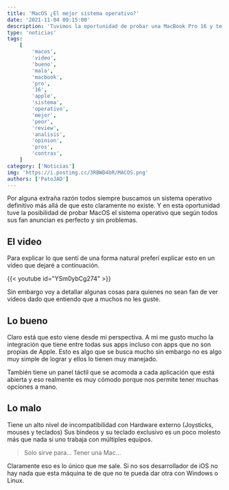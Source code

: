 ```yaml
---
title: 'MacOS ¿El mejor sistema operativo?'
date: '2021-11-04 09:15:00'
description: 'Tuvimos la oportunidad de probar una MacBook Pro 16 y te contamos qué tan especial es el supuesto mejor sistema operativo del mundo.'
type: 'noticias'
tags:
    [
        'macos',
        'video',
        'bueno',
        'malo',
        'macbook',
        'pro',
        '16',
        'apple',
        'sistema',
        'operativo',
        'mejor',
        'peor',
        'review',
        'analisis',
        'opinion',
        'pros',
        'contras',
    ]
category: ['Noticias']
img: 'https://i.postimg.cc/3RBWD4bR/MACOS.png'
authors: ['PatoJAD']
---
```


Por alguna extraña razón todos siempre buscamos un sistema operativo definitivo más allá de que esto claramente no existe. Y en esta oportunidad tuve la posibilidad de probar MacOS el sistema operativo que según todos sus fan anuncian es perfecto y sin problemas.

## El video

Para explicar lo que sentí de una forma natural preferí explicar esto en un vídeo que dejaré a continuación.

{{< youtube id="YSm0ybCg274" >}}

Sin embargo voy a detallar algunas cosas para quienes no sean fan de ver videos dado que entiendo que a muchos no les guste.

## Lo bueno

Claro está que esto viene desde mi perspectiva. A mi me gusto mucho la integración que tiene entre todas sus apps incluso con apps que no son propias de Apple. Esto es algo que se busca mucho sin embargo no es algo muy simple de lograr y ellos lo tienen muy manejado.

También tiene un panel táctil que se acomoda a cada aplicación que está abierta y eso realmente es muy cómodo porque nos permite tener muchas opciones a mano.

## Lo malo

Tiene un alto nivel de incompatibilidad con Hardware externo (Joysticks, mouses y teclados) Sus bindeos y su teclado exclusivo es un poco molesto más que nada si uno trabaja con múltiples equipos.

> Solo sirve para… Tener una Mac…

Claramente eso es lo único que me sale. Si no sos desarrollador de iOS no hay nada que esta máquina te de que no te pueda dar otra con Windows o Linux.
